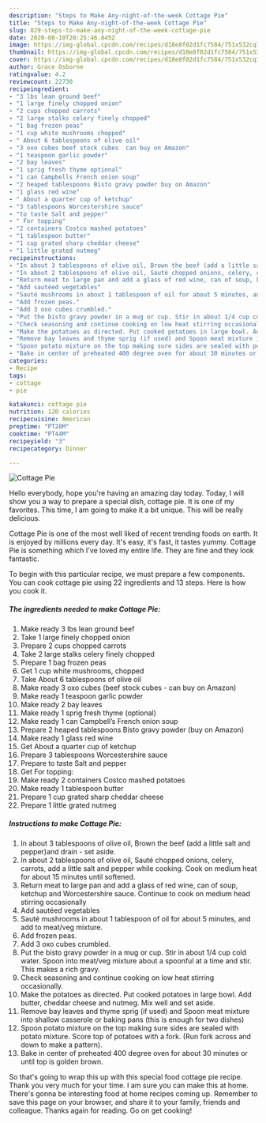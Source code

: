 ```yaml
---
description: "Steps to Make Any-night-of-the-week Cottage Pie"
title: "Steps to Make Any-night-of-the-week Cottage Pie"
slug: 829-steps-to-make-any-night-of-the-week-cottage-pie
date: 2020-08-10T20:25:46.845Z
image: https://img-global.cpcdn.com/recipes/d18e8f02d1fc7584/751x532cq70/cottage-pie-recipe-main-photo.jpg
thumbnail: https://img-global.cpcdn.com/recipes/d18e8f02d1fc7584/751x532cq70/cottage-pie-recipe-main-photo.jpg
cover: https://img-global.cpcdn.com/recipes/d18e8f02d1fc7584/751x532cq70/cottage-pie-recipe-main-photo.jpg
author: Grace Osborne
ratingvalue: 4.2
reviewcount: 22730
recipeingredient:
- "3 lbs lean ground beef"
- "1 large finely chopped onion"
- "2 cups chopped carrots"
- "2 large stalks celery finely chopped"
- "1 bag frozen peas"
- "1 cup white mushrooms chopped"
- " About 6 tablespoons of olive oil"
- "3 oxo cubes beef stock cubes  can buy on Amazon"
- "1 teaspoon garlic powder"
- "2 bay leaves"
- "1 sprig fresh thyme optional"
- "1 can Campbells French onion soup"
- "2 heaped tablespoons Bisto gravy powder buy on Amazon"
- "1 glass red wine"
- " About a quarter cup of ketchup"
- "3 tablespoons Worcestershire sauce"
- "to taste Salt and pepper"
- " For topping"
- "2 containers Costco mashed potatoes"
- "1 tablespoon butter"
- "1 cup grated sharp cheddar cheese"
- "1 little grated nutmeg"
recipeinstructions:
- "In about 3 tablespoons of olive oil, Brown the beef (add a little salt and pepper)and drain - set aside."
- "In about 2 tablespoons of olive oil, Sauté chopped onions, celery, carrots, add a little salt and pepper while cooking. Cook on medium heat for about 15 minutes until softened."
- "Return meat to large pan and add a glass of red wine, can of soup, ketchup and Worcestershire sauce. Continue to cook on medium head stirring occasionally"
- "Add sautéed vegetables"
- "Sauté mushrooms in about 1 tablespoon of oil for about 5 minutes, and add to meat/veg mixture."
- "Add frozen peas."
- "Add 3 oxo cubes crumbled."
- "Put the bisto gravy powder in a mug or cup. Stir in about 1/4 cup cold water. Spoon into meat/veg mixture about a spoonful at a time and stir. This makes a rich gravy."
- "Check seasoning and continue cooking on low heat stirring occasionally."
- "Make the potatoes as directed. Put cooked potatoes in large bowl. Add butter, cheddar cheese and nutmeg. Mix well and set aside."
- "Remove bay leaves and thyme sprig (if used) and Spoon meat mixture into shallow casserole or baking pans (this is enough for two dishes)"
- "Spoon potato mixture on the top making sure sides are sealed with potato mixture. Score top of potatoes with a fork. (Run fork across and down to make a pattern)."
- "Bake in center of preheated 400 degree oven for about 30 minutes or until top is golden brown."
categories:
- Recipe
tags:
- cottage
- pie

katakunci: cottage pie 
nutrition: 120 calories
recipecuisine: American
preptime: "PT28M"
cooktime: "PT44M"
recipeyield: "3"
recipecategory: Dinner

---
```



![Cottage Pie](https://img-global.cpcdn.com/recipes/d18e8f02d1fc7584/751x532cq70/cottage-pie-recipe-main-photo.jpg)

Hello everybody, hope you're having an amazing day today. Today, I will show you a way to prepare a special dish, cottage pie. It is one of my favorites. This time, I am going to make it a bit unique. This will be really delicious.



Cottage Pie is one of the most well liked of recent trending foods on earth. It is enjoyed by millions every day. It's easy, it's fast, it tastes yummy. Cottage Pie is something which I've loved my entire life. They are fine and they look fantastic.


To begin with this particular recipe, we must prepare a few components. You can cook cottage pie using 22 ingredients and 13 steps. Here is how you cook it.

<!--inarticleads1-->

##### The ingredients needed to make Cottage Pie:

1. Make ready 3 lbs lean ground beef
1. Take 1 large finely chopped onion
1. Prepare 2 cups chopped carrots
1. Take 2 large stalks celery finely chopped
1. Prepare 1 bag frozen peas
1. Get 1 cup white mushrooms, chopped
1. Take  About 6 tablespoons of olive oil
1. Make ready 3 oxo cubes (beef stock cubes - can buy on Amazon)
1. Make ready 1 teaspoon garlic powder
1. Make ready 2 bay leaves
1. Make ready 1 sprig fresh thyme (optional)
1. Make ready 1 can Campbell’s French onion soup
1. Prepare 2 heaped tablespoons Bisto gravy powder (buy on Amazon)
1. Make ready 1 glass red wine
1. Get  About a quarter cup of ketchup
1. Prepare 3 tablespoons Worcestershire sauce
1. Prepare to taste Salt and pepper
1. Get  For topping:
1. Make ready 2 containers Costco mashed potatoes
1. Make ready 1 tablespoon butter
1. Prepare 1 cup grated sharp cheddar cheese
1. Prepare 1 little grated nutmeg




<!--inarticleads2-->

##### Instructions to make Cottage Pie:

1. In about 3 tablespoons of olive oil, Brown the beef (add a little salt and pepper)and drain - set aside.
1. In about 2 tablespoons of olive oil, Sauté chopped onions, celery, carrots, add a little salt and pepper while cooking. Cook on medium heat for about 15 minutes until softened.
1. Return meat to large pan and add a glass of red wine, can of soup, ketchup and Worcestershire sauce. Continue to cook on medium head stirring occasionally
1. Add sautéed vegetables
1. Sauté mushrooms in about 1 tablespoon of oil for about 5 minutes, and add to meat/veg mixture.
1. Add frozen peas.
1. Add 3 oxo cubes crumbled.
1. Put the bisto gravy powder in a mug or cup. Stir in about 1/4 cup cold water. Spoon into meat/veg mixture about a spoonful at a time and stir. This makes a rich gravy.
1. Check seasoning and continue cooking on low heat stirring occasionally.
1. Make the potatoes as directed. Put cooked potatoes in large bowl. Add butter, cheddar cheese and nutmeg. Mix well and set aside.
1. Remove bay leaves and thyme sprig (if used) and Spoon meat mixture into shallow casserole or baking pans (this is enough for two dishes)
1. Spoon potato mixture on the top making sure sides are sealed with potato mixture. Score top of potatoes with a fork. (Run fork across and down to make a pattern).
1. Bake in center of preheated 400 degree oven for about 30 minutes or until top is golden brown.




So that's going to wrap this up with this special food cottage pie recipe. Thank you very much for your time. I am sure you can make this at home. There's gonna be interesting food at home recipes coming up. Remember to save this page on your browser, and share it to your family, friends and colleague. Thanks again for reading. Go on get cooking!
